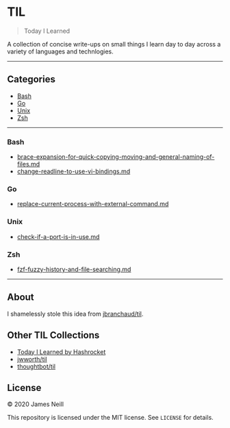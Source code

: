 # TIL

> Today I Learned

A collection of concise write-ups on small things I learn day to day across a variety of languages and technlogies.

--- 

## Categories
- [Bash](#bash)
- [Go](#go)
- [Unix](#unix)
- [Zsh](#zsh)


---


### Bash

- [brace-expansion-for-quick-copying-moving-and-general-naming-of-files.md](markdown/bash/brace-expansion-for-quick-copying-moving-and-general-naming-of-files.md)
- [change-readline-to-use-vi-bindings.md](markdown/bash/change-readline-to-use-vi-bindings.md)


### Go

- [replace-current-process-with-external-command.md](markdown/go/replace-current-process-with-external-command.md)


### Unix

- [check-if-a-port-is-in-use.md](markdown/unix/check-if-a-port-is-in-use.md)


### Zsh

- [fzf-fuzzy-history-and-file-searching.md](markdown/zsh/fzf-fuzzy-history-and-file-searching.md)


---

## About

I shamelessly stole this idea from [jbranchaud/til](https://github.com/jbranchaud/til).

## Other TIL Collections

- [Today I Learned by Hashrocket](https://til.hashrocket.com)
- [jwworth/til](https://github.com/jwworth/til)
- [thoughtbot/til](https://github.com/thoughtbot/til)

## License

&copy; 2020 James Neill

This repository is licensed under the MIT license. See `LICENSE` for details.
